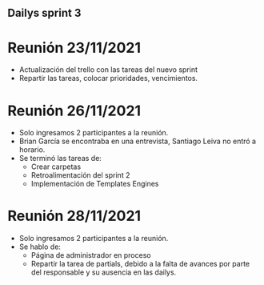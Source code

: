 ## Dailys sprint 3
# Reunión 23/11/2021
- Actualización del trello con las tareas del nuevo sprint
- Repartir las tareas, colocar prioridades, vencimientos.

# Reunión 26/11/2021
- Solo ingresamos 2 participantes a la reunión.
- Brian García se encontraba en una entrevista, Santiago Leiva no entró a horario.
- Se terminó las tareas de:
    - Crear carpetas
    - Retroalimentación del sprint 2
    - Implementación de Templates Engines

# Reunión 28/11/2021
- Solo ingresamos 2 participantes a la reunión.
- Se hablo de:
    - Página de administrador en proceso
    - Repartir la tarea de partials, debido a la falta de avances por parte del responsable y su ausencia en las dailys.
